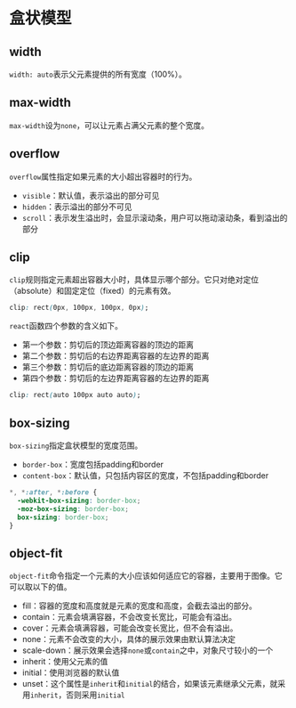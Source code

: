 # 盒状模型

## width

`width: auto`表示父元素提供的所有宽度（100%）。

## max-width

`max-width`设为`none`，可以让元素占满父元素的整个宽度。

## overflow

`overflow`属性指定如果元素的大小超出容器时的行为。

- `visible`：默认值，表示溢出的部分可见
- `hidden`：表示溢出的部分不可见
- `scroll`：表示发生溢出时，会显示滚动条，用户可以拖动滚动条，看到溢出的部分

## clip

`clip`规则指定元素超出容器大小时，具体显示哪个部分。它只对绝对定位（absolute）和固定定位（fixed）的元素有效。

```css
clip: rect(0px, 100px, 100px, 0px);
```

`react`函数四个参数的含义如下。

- 第一个参数：剪切后的顶边距离容器的顶边的距离
- 第二个参数：剪切后的右边界距离容器的左边界的距离
- 第三个参数：剪切后的底边距离容器的顶边的距离
- 第四个参数：剪切后的左边界距离容器的左边界的距离

```css
clip: rect(auto 100px auto auto);
```

## box-sizing

`box-sizing`指定盒状模型的宽度范围。

- `border-box`：宽度包括padding和border
- `content-box`：默认值，只包括内容区的宽度，不包括padding和border

```css
*, *:after, *:before {
  -webkit-box-sizing: border-box;
  -moz-box-sizing: border-box;
  box-sizing: border-box;
}
```

## object-fit

`object-fit`命令指定一个元素的大小应该如何适应它的容器，主要用于图像。它可以取以下的值。

- fill：容器的宽度和高度就是元素的宽度和高度，会截去溢出的部分。
- contain：元素会填满容器，不会改变长宽比，可能会有溢出。
- cover：元素会填满容器，可能会改变长宽比，但不会有溢出。
- none：元素不会改变的大小，具体的展示效果由默认算法决定
- scale-down：展示效果会选择`none`或`contain`之中，对象尺寸较小的一个
- inherit：使用父元素的值
- initial：使用浏览器的默认值
- unset：这个属性是`inherit`和`initial`的结合，如果该元素继承父元素，就采用`inherit`，否则采用`initial`
